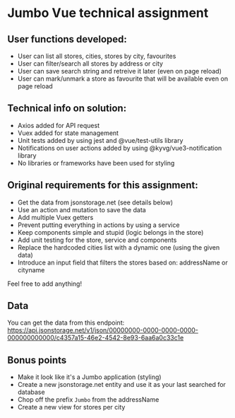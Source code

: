 # Jumbo Vue technical assignment

## User functions developed:

- User can list all stores, cities, stores by city, favourites 
- User can filter/search all stores by address or city
- User can save search string and retreive it later (even on page reload)
- User can mark/unmark a store as favourite that will be available even on page reload

## Technical info on solution:

- Axios added for API request
- Vuex added for state management
- Unit tests added by using jest and @vue/test-utils library
- Notifications on user actions added by using @kyvg/vue3-notification library
- No libraries or frameworks have been used for styling

## Original requirements for this assignment:

- Get the data from jsonstorage.net (see details below)
- Use an action and mutation to save the data
- Add multiple Vuex getters
- Prevent putting everything in actions by using a service
- Keep components simple and stupid (logic belongs in the store)
- Add unit testing for the store, service and components
- Replace the hardcoded cities list with a dynamic one (using the given data)
- Introduce an input field that filters the stores based on: addressName or cityname

Feel free to add anything!

## Data

You can get the data from this endpoint:
https://api.jsonstorage.net/v1/json/00000000-0000-0000-0000-000000000000/c4357a15-46e2-4542-8e93-6aa6a0c33c1e

## Bonus points

- Make it look like it's a Jumbo application (styling)
- Create a new jsonstorage.net entity and use it as your last searched for database
- Chop off the prefix `Jumbo` from the addressName
- Create a new view for stores per city
